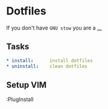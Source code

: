 # Dotfiles

If you don't have `GNU stow` you are a [...](https://www.youtube.com/watch?v=_bckcpIUBo8)

## Tasks
```yaml
* install:      install dotfiles
* uninstall:    clean dotfiles
```

## Setup VIM
:PlugInstall
